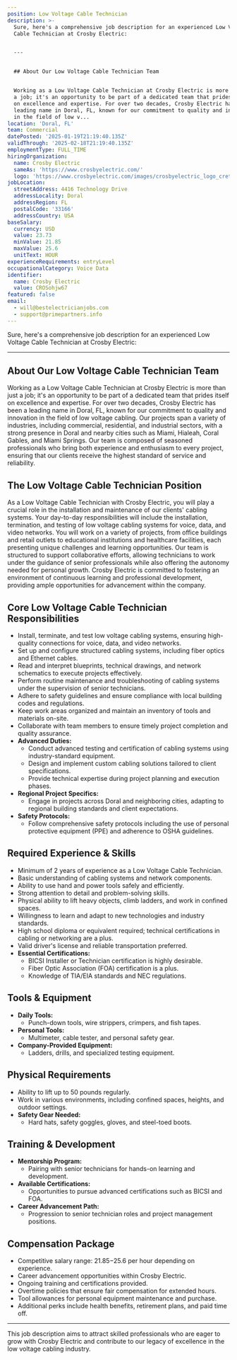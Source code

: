 ```yaml
---
position: Low Voltage Cable Technician
description: >-
  Sure, here's a comprehensive job description for an experienced Low Voltage
  Cable Technician at Crosby Electric:


  ---


  ## About Our Low Voltage Cable Technician Team


  Working as a Low Voltage Cable Technician at Crosby Electric is more than just
  a job; it's an opportunity to be part of a dedicated team that prides itself
  on excellence and expertise. For over two decades, Crosby Electric has been a
  leading name in Doral, FL, known for our commitment to quality and innovation
  in the field of low v...
location: 'Doral, FL'
team: Commercial
datePosted: '2025-01-19T21:19:40.135Z'
validThrough: '2025-02-18T21:19:40.135Z'
employmentType: FULL_TIME
hiringOrganization:
  name: Crosby Electric
  sameAs: 'https://www.crosbyelectric.com/'
  logo: 'https://www.crosbyelectric.com/images/crosbyelectric_logo_crete.png'
jobLocation:
  streetAddress: 4416 Technology Drive
  addressLocality: Doral
  addressRegion: FL
  postalCode: '33166'
  addressCountry: USA
baseSalary:
  currency: USD
  value: 23.73
  minValue: 21.85
  maxValue: 25.6
  unitText: HOUR
experienceRequirements: entryLevel
occupationalCategory: Voice Data
identifier:
  name: Crosby Electric
  value: CROSohjw67
featured: false
email:
  - will@bestelectricianjobs.com
  - support@primepartners.info
---
```




Sure, here's a comprehensive job description for an experienced Low Voltage Cable Technician at Crosby Electric:

---

## About Our Low Voltage Cable Technician Team

Working as a Low Voltage Cable Technician at Crosby Electric is more than just a job; it's an opportunity to be part of a dedicated team that prides itself on excellence and expertise. For over two decades, Crosby Electric has been a leading name in Doral, FL, known for our commitment to quality and innovation in the field of low voltage cabling. Our projects span a variety of industries, including commercial, residential, and industrial sectors, with a strong presence in Doral and nearby cities such as Miami, Hialeah, Coral Gables, and Miami Springs. Our team is composed of seasoned professionals who bring both experience and enthusiasm to every project, ensuring that our clients receive the highest standard of service and reliability.

## The Low Voltage Cable Technician Position

As a Low Voltage Cable Technician with Crosby Electric, you will play a crucial role in the installation and maintenance of our clients' cabling systems. Your day-to-day responsibilities will include the installation, termination, and testing of low voltage cabling systems for voice, data, and video networks. You will work on a variety of projects, from office buildings and retail outlets to educational institutions and healthcare facilities, each presenting unique challenges and learning opportunities. Our team is structured to support collaborative efforts, allowing technicians to work under the guidance of senior professionals while also offering the autonomy needed for personal growth. Crosby Electric is committed to fostering an environment of continuous learning and professional development, providing ample opportunities for advancement within the company.

## Core Low Voltage Cable Technician Responsibilities

- Install, terminate, and test low voltage cabling systems, ensuring high-quality connections for voice, data, and video networks.
- Set up and configure structured cabling systems, including fiber optics and Ethernet cables.
- Read and interpret blueprints, technical drawings, and network schematics to execute projects effectively.
- Perform routine maintenance and troubleshooting of cabling systems under the supervision of senior technicians.
- Adhere to safety guidelines and ensure compliance with local building codes and regulations.
- Keep work areas organized and maintain an inventory of tools and materials on-site.
- Collaborate with team members to ensure timely project completion and quality assurance.
- **Advanced Duties:**
  - Conduct advanced testing and certification of cabling systems using industry-standard equipment.
  - Design and implement custom cabling solutions tailored to client specifications.
  - Provide technical expertise during project planning and execution phases.
- **Regional Project Specifics:**
  - Engage in projects across Doral and neighboring cities, adapting to regional building standards and client expectations.
- **Safety Protocols:**
  - Follow comprehensive safety protocols including the use of personal protective equipment (PPE) and adherence to OSHA guidelines.

## Required Experience & Skills

- Minimum of 2 years of experience as a Low Voltage Cable Technician.
- Basic understanding of cabling systems and network components.
- Ability to use hand and power tools safely and efficiently.
- Strong attention to detail and problem-solving skills.
- Physical ability to lift heavy objects, climb ladders, and work in confined spaces.
- Willingness to learn and adapt to new technologies and industry standards.
- High school diploma or equivalent required; technical certifications in cabling or networking are a plus.
- Valid driver's license and reliable transportation preferred.
- **Essential Certifications:**
  - BICSI Installer or Technician certification is highly desirable.
  - Fiber Optic Association (FOA) certification is a plus.
  - Knowledge of TIA/EIA standards and NEC regulations.

## Tools & Equipment

- **Daily Tools:**
  - Punch-down tools, wire strippers, crimpers, and fish tapes.
- **Personal Tools:**
  - Multimeter, cable tester, and personal safety gear.
- **Company-Provided Equipment:**
  - Ladders, drills, and specialized testing equipment.

## Physical Requirements

- Ability to lift up to 50 pounds regularly.
- Work in various environments, including confined spaces, heights, and outdoor settings.
- **Safety Gear Needed:**
  - Hard hats, safety goggles, gloves, and steel-toed boots.

## Training & Development

- **Mentorship Program:**
  - Pairing with senior technicians for hands-on learning and development.
- **Available Certifications:**
  - Opportunities to pursue advanced certifications such as BICSI and FOA.
- **Career Advancement Path:**
  - Progression to senior technician roles and project management positions.

## Compensation Package

- Competitive salary range: $21.85-$25.6 per hour depending on experience.
- Career advancement opportunities within Crosby Electric.
- Ongoing training and certifications provided.
- Overtime policies that ensure fair compensation for extended hours.
- Tool allowances for personal equipment maintenance and purchase.
- Additional perks include health benefits, retirement plans, and paid time off.

---

This job description aims to attract skilled professionals who are eager to grow with Crosby Electric and contribute to our legacy of excellence in the low voltage cabling industry.
